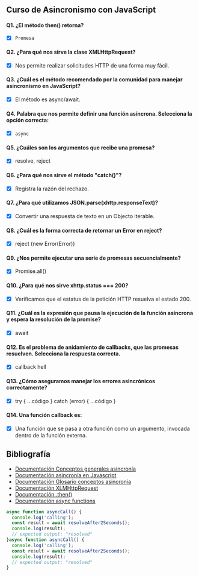 ## Curso de Asincronismo con JavaScript


#### Q1. ¿El método then() retorna?

- [x] `Promesa`


#### Q2. ¿Para qué nos sirve la clase XMLHttpRequest?

- [x] Nos permite realizar solicitudes HTTP de una forma muy fácil.


#### Q3. ¿Cuál es el método recomendado por la comunidad para manejar asincronismo en JavaScript?

- [x] El método es async/await.


#### Q4. Palabra que nos permite definir una función así­ncrona. Selecciona la opción correcta:

- [x] `async`

#### Q5. ¿Cuáles son los argumentos que recibe una promesa?

- [x] resolve, reject


#### Q6. ¿Para qué nos sirve el método "catch()"?

- [x] Registra la razón del rechazo.


#### Q7. ¿Para qué utilizamos JSON.parse(xhttp.responseText)?

- [x] Convertir una respuesta de texto en un Objecto iterable.


#### Q8. ¿Cuál es la forma correcta de retornar un Error en reject?

- [x] reject (new Error(Error))


#### Q9. ¿Nos permite ejecutar una serie de promesas secuencialmente?

- [x] Promise.all()


#### Q10. ¿Para qué nos sirve xhttp.status === 200?

- [x] Verificamos que el estatus de la petición HTTP resuelva el estado 200.


#### Q11. ¿Cuál es la expresión que pausa la ejecución de la función así­ncrona y espera la resolución de la promise?

- [x] await


#### Q12. Es el problema de anidamiento de callbacks, que las promesas resuelven. Selecciona la respuesta correcta.

- [x] callback hell


#### Q13. ¿Cómo aseguramos manejar los errores asincrónicos correctamente?

- [x] try { ...código } catch (error) { ...código }


#### Q14. Una función callback es:

- [x] Una función que se pasa a otra función como un argumento, invocada dentro de la función externa.



## Bibliografía

- [Documentación Conceptos generales asincronía](https://developer.mozilla.org/es/docs/Learn/JavaScript/Asynchronous/Introducing)
- [Documentación asincronía en Javascript](https://developer.mozilla.org/es/docs/Learn/JavaScript/Asynchronous)
- [Documentación Glosario conceptos asincronía](https://developer.mozilla.org/es/docs/Glossary/Asynchronous)
- [Documentación XLMHttpRequest](https://developer.mozilla.org/es/docs/Web/API/XMLHttpRequest/Using_XMLHttpRequest)
- [Documentación .then()](https://developer.mozilla.org/es/docs/Web/JavaScript/Reference/Global_Objects/Promise/then)
- [Documentación  async functions](https://developer.mozilla.org/es/docs/Web/JavaScript/Reference/Statements/async_function)

```javascript async / await example
async function asyncCall() {
  console.log('calling');
  const result = await resolveAfter2Seconds();
  console.log(result);
  // expected output: "resolved"
}async function asyncCall() {
  console.log('calling');
  const result = await resolveAfter2Seconds();
  console.log(result);
  // expected output: "resolved"
}
```